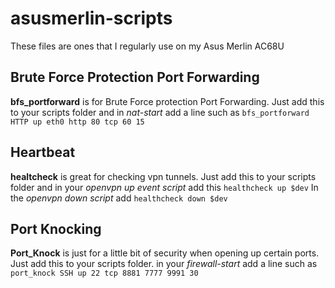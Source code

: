 # asusmerlin-scripts

These files are ones that I regularly use on my Asus Merlin AC68U

## Brute Force Protection Port Forwarding
**bfs_portforward** is for Brute Force protection Port Forwarding. 
Just add this to your scripts folder and in *nat-start* add a line such as 
`bfs_portforward HTTP up eth0 http 80 tcp 60 15`

## Heartbeat
**healtcheck** is great for checking vpn tunnels.
Just add this to your scripts folder and in your *openvpn up event script* add this
`healthcheck up $dev`
In the *openvpn down script* add
`healthcheck down $dev`

## Port Knocking
**Port_Knock** is just for a little bit of security when opening up certain ports.
Just add this to your scripts folder. in your *firewall-start* add a line such as
`port_knock SSH up 22 tcp 8881 7777 9991 30`
